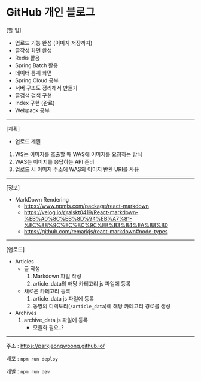 # GitHub 개인 블로그

[할 일]

- 업로드 기능 완성 (이미지 저장까지)
- 글작성 화면 완성
- Redis 활용
- Spring Batch 활용
- 데이터 통계 화면
- Spring Cloud 공부
- 서버 구조도 정리해서 만들기
- 글검색 검색 구현
- Index 구현 (완료)
- Webpack 공부



---

[계획]

- 업로드 계횐
1. WS는 이미지를 호출할 때 WAS에 이미지를 요청하는 방식
2. WAS는 이미지를 응답하는 API 준비
3. 업로드 시 이미지 주소에 WAS의 이미지 반환 URI를 사용



---

[정보]

- MarkDown Rendering
  - https://www.npmjs.com/package/react-markdown
  - https://velog.io/@alskt0419/React-markdown-%EB%A0%8C%EB%8D%94%EB%A7%81-%EC%8B%9C%EC%BC%9C%EB%B3%B4%EA%B8%B0
  - https://github.com/remarkjs/react-markdown#node-types



---

[업로드]

- Articles
  - 글 작성
    1. Markdown 파일 작성
    2. article_data의 해당 카테고리 js 파일에 등록
  - 새로운 카테고리 등록
    1. article_data js 파일에 등록
    2. 동명의 디렉토리(`/article_data`)에 해당 카테고리 경로를 생성
- Archives
  1. archive_data js 파일에 등록
     - 모듈화 필요..?



---

주소 : https://parkjeongwoong.github.io/

배포 : `npm run deploy`

개발 : `npm run dev`
